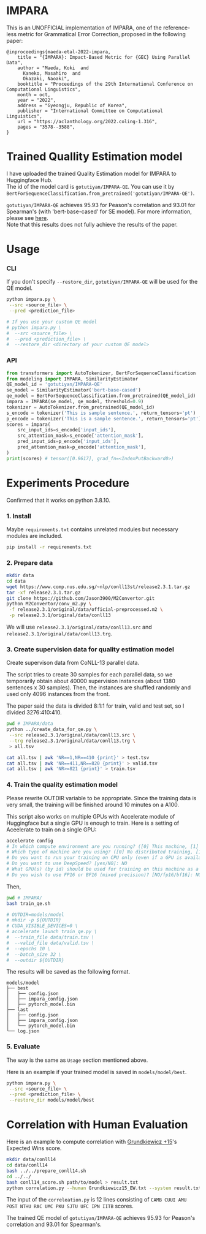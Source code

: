 # IMPARA

This is an UNOFFICIAL implementation of IMPARA, one of the reference-less metric for Grammatical Error Correction, proposed in the following paper:

```
@inproceedings{maeda-etal-2022-impara,
    title = "{IMPARA}: Impact-Based Metric for {GEC} Using Parallel Data",
    author = "Maeda, Koki  and
      Kaneko, Masahiro  and
      Okazaki, Naoaki",
    booktitle = "Proceedings of the 29th International Conference on Computational Linguistics",
    month = oct,
    year = "2022",
    address = "Gyeongju, Republic of Korea",
    publisher = "International Committee on Computational Linguistics",
    url = "https://aclanthology.org/2022.coling-1.316",
    pages = "3578--3588",
}
```

# Trained Quallity Estimation model

I have uploaded the trained Quality Estimation model for IMPARA to Huggingface Hub.  
The id of the model card is `gotutiyan/IMPARA-QE`. You can use it by `BertForSequenceClassification.from_pretrained('gotutiyan/IMPARA-QE')`.

`gotutiyan/IMPARA-QE` achieves 95.93 for Peason's correlation and 93.01 for Spearman's (with 'bert-base-cased' for SE model). For more information, please see [here](https://github.com/gotutiyan/IMPARA#correlation-with-human-evaluation).  
Note that this results does not fully achieve the results of the paper.

# Usage

### CLI

If you don't specify `--restore_dir`, `gotutiyan/IMPARA-QE` will be used for the QE model.

```sh
python impara.py \
 --src <source_file> \
 --pred <prediction_file>

# If you use your custom QE model
# python impara.py \
#  --src <source_file> \
#  --pred <prediction_file> \
#  --restore_dir <directory of your custom QE model>
```

### API
```python
from transformers import AutoTokenizer, BertForSequenceClassification
from modeling import IMPARA, SimilarityEstimator
QE_model_id = 'gotutiyan/IMPARA-QE'
se_model = SimilarityEstimator('bert-base-cased')
qe_model = BertForSequenceClassification.from_pretrained(QE_model_id)
impara = IMPARA(se_model, qe_model, threshold=0.9)
tokenizer = AutoTokenizer.from_pretrained(QE_model_id)
s_encode = tokenizer('This is sample sentence.', return_tensors='pt')
p_encode = tokenizer('This is a sample sentence.', return_tensors='pt')
scores = impara(
    src_input_ids=s_encode['input_ids'],
    src_attention_mask=s_encode['attention_mask'],
    pred_input_ids=p_encode['input_ids'],
    pred_attention_mask=p_encode['attention_mask'],
)
print(scores) # tensor([0.9617], grad_fn=<IndexPutBackward0>)
```

# Experiments Procedure

Confirmed that it works on python 3.8.10.

### 1. Install

Maybe `requirements.txt` contains unrelated modules but necessary modules are included.

```sh
pip install -r requirements.txt
```

### 2. Prepare data
```sh
mkdir data
cd data
wget https://www.comp.nus.edu.sg/~nlp/conll13st/release2.3.1.tar.gz
tar -xf release2.3.1.tar.gz 
git clone https://github.com/Jason3900/M2Convertor.git
python M2Convertor/conv_m2.py \
 -f release2.3.1/original/data/official-preprocessed.m2 \
 -p release2.3.1/original/data/conll13
```
We will use `release2.3.1/original/data/conll13.src` and `release2.3.1/original/data/conll13.trg`.

### 3. Create supervision data for quality estimation model
Create supervison data from CoNLL-13 parallel data.

The script tries to create 30 samples for each parallel data, so we temporarily obtain about 40000 supervision instances (about 1380 sentences x 30 samples). Then, the instances are shuffled randomly and used only 4096 instances from the front.

The paper said the data is divided 8:1:1 for train, valid and test set, so I divided 3276:410:410.

```sh
pwd # IMPARA/data
python ../create_data_for_qe.py \
 --src release2.3.1/original/data/conll13.src \
 --trg release2.3.1/original/data/conll13.trg \
 > all.tsv

cat all.tsv | awk 'NR==1,NR==410 {print}' > test.tsv
cat all.tsv | awk 'NR==411,NR==820 {print}' > valid.tsv
cat all.tsv | awk 'NR>=821 {print}' > train.tsv
```

### 4. Train the quality estimation model
Please rewrite OUTDIR variable to be appropriate.
Since the training data is very small, the training will be finished around 10 minutes on a A100.

This script also works on multiple GPUs with Accelerate module of Huggingface but a single GPU is enough to train. Here is a setting of Aceelerate to train on a single GPU:

```sh
accelerate config
# In which compute environment are you running? ([0] This machine, [1] AWS (Amazon SageMaker)): 0
# Which type of machine are you using? ([0] No distributed training, [1] multi-CPU, [2] multi-GPU, [3] TPU [4] MPS): 0
# Do you want to run your training on CPU only (even if a GPU is available)? [yes/NO]:NO
# Do you want to use DeepSpeed? [yes/NO]: NO
# What GPU(s) (by id) should be used for training on this machine as a comma-seperated list? [all]:
# Do you wish to use FP16 or BF16 (mixed precision)? [NO/fp16/bf16]: NO
```
Then, 
```sh
pwd # IMPARA/
bash train_qe.sh

# OUTDIR=models/model
# mkdir -p ${OUTDIR}
# CUDA_VISIBLE_DEVICES=0 \
# accelerate launch train_qe.py \
#  --train_file data/train.tsv \
#  --valid_file data/valid.tsv \
#  --epochs 10 \
#  --batch_size 32 \
#  --outdir ${OUTDIR} 
```

The results will be saved as the following format.
```
models/model
├── best
│   ├── config.json
│   ├── impara_config.json
│   ├── pytorch_model.bin
├── last
│   ├── config.json
│   ├── impara_config.json
│   └── pytorch_model.bin
└── log.json
```

### 5. Evaluate
The way is the same as `Usage` section mentioned above.

Here is an example if your trained model is saved in `models/model/best`.
```sh
python impara.py \
 --src <source_file> \
 --pred <prediction_file> \
 --restore_dir models/model/best
```

# Correlation with Human Evaluation

Here is an example to compute correlation with [Grundkiewicz +15](https://aclanthology.org/D15-1052/)'s Expected Wins score.

```sh
mkdir data/conll14
cd data/conll14
bash ../../prepare_conll14.sh
cd ../../
bash conll14_score.sh path/to/model > result.txt
python correlation.py --human Grundkiewicz15_EW.txt --system result.txt
```

The input of the `correleation.py` is 12 lines consisting of `CAMB CUUI AMU POST NTHU RAC UMC PKU SJTU UFC IPN IITB` scores.

The trained QE model of `gotutiyan/IMPARA-QE` achieves 95.93 for Peason's correlation and 93.01 for Spearman's.